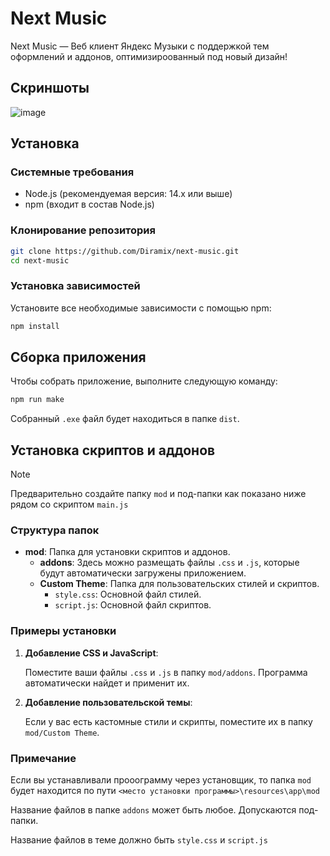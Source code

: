 # Next Music

Next Music — Веб клиент Яндекс Музыки с поддержкой тем оформлений и аддонов, оптимизироованный под новый дизайн!

## Скриншоты
![image](https://github.com/user-attachments/assets/e4ba49dc-f894-4543-935c-1b9b51320768)

## Установка

### Системные требования

- Node.js (рекомендуемая версия: 14.x или выше)
- npm (входит в состав Node.js)

### Клонирование репозитория

```bash
git clone https://github.com/Diramix/next-music.git
cd next-music
```

### Установка зависимостей

Установите все необходимые зависимости с помощью npm:

```bash
npm install
```

## Сборка приложения

Чтобы собрать приложение, выполните следующую команду:

```bash
npm run make
```

Собранный `.exe` файл будет находиться в папке `dist`.

## Установка скриптов и аддонов
> [!NOTE]
> Предварительно создайте папку `mod` и под-папки как показано ниже рядом со скриптом `main.js`

### Структура папок

- **mod**: Папка для установки скриптов и аддонов.
  - **addons**: Здесь можно размещать файлы `.css` и `.js`, которые будут автоматически загружены приложением.
  - **Custom Theme**: Папка для пользовательских стилей и скриптов.
    - `style.css`: Основной файл стилей.
    - `script.js`: Основной файл скриптов.

### Примеры установки

1. **Добавление CSS и JavaScript**:

   Поместите ваши файлы `.css` и `.js` в папку `mod/addons`. Программа автоматически найдет и применит их.

2. **Добавление пользовательской темы**:

   Если у вас есть кастомные стили и скрипты, поместите их в папку `mod/Custom Theme`.

### Примечание

Если вы устанавливали прооограмму через установщик, то папка `mod` будет находится по пути `<место установки программы>\resources\app\mod`

Название файлов в папке `addons` может быть любое. Допускаются под-папки.

Название файлов в теме должно быть `style.css` и `script.js`
